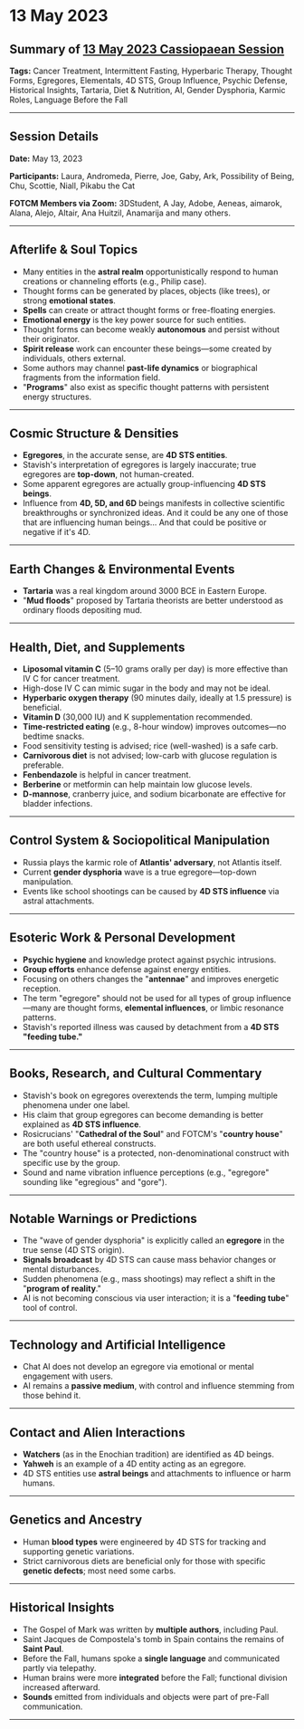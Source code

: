 # 13 May 2023

## Summary of [13 May 2023 Cassiopaean Session](https://cassiopaea.org/forum/threads/session-13-may-2023.53395/)

**Tags:** Cancer Treatment, Intermittent Fasting, Hyperbaric Therapy, Thought Forms, Egregores, Elementals, 4D STS, Group Influence, Psychic Defense, Historical Insights, Tartaria, Diet & Nutrition, AI, Gender Dysphoria, Karmic Roles, Language Before the Fall

---

## Session Details

**Date:** May 13, 2023

**Participants:** Laura, Andromeda, Pierre, Joe, Gaby, Ark, Possibility of Being, Chu, Scottie, Niall, Pikabu the Cat

**FOTCM Members via Zoom:** 3DStudent, A Jay, Adobe, Aeneas, aimarok, Alana, Alejo, Altair, Ana Huitzil, Anamarija and many others.

---

## Afterlife & Soul Topics

- Many entities in the **astral realm** opportunistically respond to human creations or channeling efforts (e.g., Philip case).
- Thought forms can be generated by places, objects (like trees), or strong **emotional states**.
- **Spells** can create or attract thought forms or free-floating energies.
- **Emotional energy** is the key power source for such entities.
- Thought forms can become weakly **autonomous** and persist without their originator.
- **Spirit release** work can encounter these beings—some created by individuals, others external.
- Some authors may channel **past-life dynamics** or biographical fragments from the information field.
- "**Programs**" also exist as specific thought patterns with persistent energy structures.

---

## Cosmic Structure & Densities

- **Egregores**, in the accurate sense, are **4D STS entities**.
- Stavish's interpretation of egregores is largely inaccurate; true egregores are **top-down**, not human-created.
- Some apparent egregores are actually group-influencing **4D STS beings**.
- Influence from **4D, 5D, and 6D** beings manifests in collective scientific breakthroughs or synchronized ideas. And it could be any one of those that are influencing human beings... And that could be positive or negative if it's 4D.

---

## Earth Changes & Environmental Events

- **Tartaria** was a real kingdom around 3000 BCE in Eastern Europe.
- "**Mud floods**" proposed by Tartaria theorists are better understood as ordinary floods depositing mud.

---

## Health, Diet, and Supplements

- **Liposomal vitamin C** (5–10 grams orally per day) is more effective than IV C for cancer treatment.
- High-dose IV C can mimic sugar in the body and may not be ideal.
- **Hyperbaric oxygen therapy** (90 minutes daily, ideally at 1.5 pressure) is beneficial.
- **Vitamin D** (30,000 IU) and K supplementation recommended.
- **Time-restricted eating** (e.g., 8-hour window) improves outcomes—no bedtime snacks.
- Food sensitivity testing is advised; rice (well-washed) is a safe carb.
- **Carnivorous diet** is not advised; low-carb with glucose regulation is preferable.
- **Fenbendazole** is helpful in cancer treatment.
- **Berberine** or metformin can help maintain low glucose levels.
- **D-mannose**, cranberry juice, and sodium bicarbonate are effective for bladder infections.

---

## Control System & Sociopolitical Manipulation

- Russia plays the karmic role of **Atlantis' adversary**, not Atlantis itself.
- Current **gender dysphoria** wave is a true egregore—top-down manipulation.
- Events like school shootings can be caused by **4D STS influence** via astral attachments.

---

## Esoteric Work & Personal Development

- **Psychic hygiene** and knowledge protect against psychic intrusions.
- **Group efforts** enhance defense against energy entities.
- Focusing on others changes the "**antennae**" and improves energetic reception.
- The term "egregore" should not be used for all types of group influence—many are thought forms, **elemental influences**, or limbic resonance patterns.
- Stavish's reported illness was caused by detachment from a **4D STS "feeding tube."**

---

## Books, Research, and Cultural Commentary

- Stavish's book on egregores overextends the term, lumping multiple phenomena under one label.
- His claim that group egregores can become demanding is better explained as **4D STS influence**.
- Rosicrucians' "**Cathedral of the Soul**" and FOTCM's "**country house**" are both useful ethereal constructs.
- The "country house" is a protected, non-denominational construct with specific use by the group.
- Sound and name vibration influence perceptions (e.g., "egregore" sounding like "egregious" and "gore").

---

## Notable Warnings or Predictions

- The "wave of gender dysphoria" is explicitly called an **egregore** in the true sense (4D STS origin).
- **Signals broadcast** by 4D STS can cause mass behavior changes or mental disturbances.
- Sudden phenomena (e.g., mass shootings) may reflect a shift in the "**program of reality**."
- AI is not becoming conscious via user interaction; it is a "**feeding tube**" tool of control.

---

## Technology and Artificial Intelligence

- Chat AI does not develop an egregore via emotional or mental engagement with users.
- AI remains a **passive medium**, with control and influence stemming from those behind it.

---

## Contact and Alien Interactions

- **Watchers** (as in the Enochian tradition) are identified as 4D beings.
- **Yahweh** is an example of a 4D entity acting as an egregore.
- 4D STS entities use **astral beings** and attachments to influence or harm humans.

---

## Genetics and Ancestry

- Human **blood types** were engineered by 4D STS for tracking and supporting genetic variations.
- Strict carnivorous diets are beneficial only for those with specific **genetic defects**; most need some carbs.

---

## Historical Insights

- The Gospel of Mark was written by **multiple authors**, including Paul.
- Saint Jacques de Compostela's tomb in Spain contains the remains of **Saint Paul**.
- Before the Fall, humans spoke a **single language** and communicated partly via telepathy.
- Human brains were more **integrated** before the Fall; functional division increased afterward.
- **Sounds** emitted from individuals and objects were part of pre-Fall communication.

---

